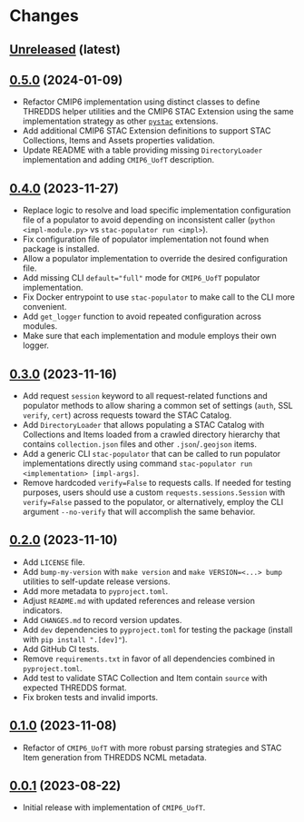 # Changes

## [Unreleased](https://github.com/crim-ca/stac-populator) (latest)

<!-- insert list items of new changes here -->

## [0.5.0](https://github.com/crim-ca/stac-populator/tree/0.5.0) (2024-01-09)


* Refactor CMIP6 implementation using distinct classes to define THREDDS helper utilities and the CMIP6 STAC Extension
  using the same implementation strategy as other [`pystac`](https://github.com/stac-utils/pystac) extensions.
* Add additional CMIP6 STAC Extension definitions to support STAC Collections, Items and Assets properties validation.
* Update README with a table providing missing `DirectoryLoader` implementation and adding `CMIP6_UofT` description.

## [0.4.0](https://github.com/crim-ca/stac-populator/tree/0.4.0) (2023-11-27)


* Replace logic to resolve and load specific implementation configuration file of a populator to avoid depending on
  inconsistent caller (`python <impl-module.py>` vs `stac-populator run <impl>`).
* Fix configuration file of populator implementation not found when package is installed.
* Allow a populator implementation to override the desired configuration file.
* Add missing CLI `default="full"` mode for `CMIP6_UofT` populator implementation.
* Fix Docker entrypoint to use `stac-populator` to make call to the CLI more convenient.
* Add `get_logger` function to avoid repeated configuration across modules.
* Make sure that each implementation and module employs their own logger.

## [0.3.0](https://github.com/crim-ca/stac-populator/tree/0.3.0) (2023-11-16)


* Add request ``session`` keyword to all request-related functions and populator methods to allow sharing a common set
  of settings (`auth`, SSL `verify`, `cert`) across requests toward the STAC Catalog.
* Add `DirectoryLoader` that allows populating a STAC Catalog with Collections and Items loaded from a crawled directory
  hierarchy that contains `collection.json` files and other `.json`/`.geojson` items.
* Add a generic CLI `stac-populator` that can be called to run populator implementations directly
  using command `stac-populator run <implementation> [impl-args]`.
* Remove hardcoded `verify=False` to requests calls.
  If needed for testing purposes, users should use a custom `requests.sessions.Session` with `verify=False` passed to
  the populator, or alternatively, employ the CLI argument `--no-verify` that will accomplish the same behavior.

## [0.2.0](https://github.com/crim-ca/stac-populator/tree/0.2.0) (2023-11-10)


* Add `LICENSE` file.
* Add `bump-my-version` with `make version` and `make VERSION=<...> bump` utilities to self-update release versions.
* Add more metadata to `pyproject.toml`.
* Adjust `README.md` with updated references and release version indicators.
* Add `CHANGES.md` to record version updates.
* Add `dev` dependencies to `pyproject.toml` for testing the package (install with `pip install ".[dev]"`).
* Add GitHub CI tests.
* Remove `requirements.txt` in favor of all dependencies combined in `pyproject.toml`.
* Add test to validate STAC Collection and Item contain `source` with expected THREDDS format.
* Fix broken tests and invalid imports.

## [0.1.0](https://github.com/crim-ca/stac-populator/tree/0.1.0) (2023-11-08)


* Refactor of `CMIP6_UofT` with more robust parsing strategies and STAC Item generation from THREDDS NCML metadata.

## [0.0.1](https://github.com/crim-ca/stac-populator/tree/0.0.1) (2023-08-22)

* Initial release with implementation of `CMIP6_UofT`.
